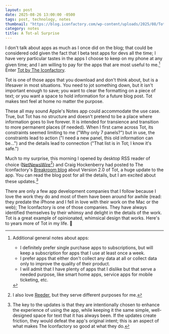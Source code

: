 ```yaml
---
layout: post
date: 2025-08-26 13:00:00 -0500
tags: post, technology, notes
thumbnail: "https://blog.iconfactory.com/wp-content/uploads/2025/08/Tot2-Hero-Iconfactory.jpg"
category: notes
title: A Tot-al Surprise
--- 
```


I don't talk about apps as much as I once did on the blog; that could be considered odd given the fact that I beta test apps for devs all the time; I have very particular tastes in the apps I choose to keep on my phone at any given time; and I am willing to pay for the apps that are most useful to me.[^1] Enter [Tot by The Iconfactory](https://tot.rocks).

Tot is one of those apps that you download and don't think about, but is a lifesaver in most situations. You need to jot something down, but it isn't important enough to save; you want to clear the formatting on a piece of text; or you want a space to hold information for a future blog post. Tot makes text feel at home no matter the purpose.

These all may sound Apple's Notes app could accommodate the use case. True, but Tot has no structure and doesn't pretend to be a place where information goes to live forever. It is intended for transience and transition to more permanent places (if needed). When I first came across Tot, its constraints seemed limiting to me ("Why only 7 panels?") but in use, the constraints lead to action ("I need a new panel, this old information can be...") and the details lead to connection ("That list is in Tot; I know it's safe.")

Much to my surprise, this morning I opened by desktop RSS reader of choice ([NetNewsWire](https://netnewswire.com)[^2]) and Craig Hockenberry had posted to The Iconfactory's [Breakroom blog](https://blog.iconfactory.com/2025/08/tot-version-2-says-hello/) about Version 2.0 of Tot, a huge update to the app. You can read the blog post for all the details, but I am excited about these updates.[^3]

There are only a few app development companies that I follow because I love the work they do and most of them have been around for awhile (read: they predate the iPhone and I fell in love with their work on the Mac or the web); The Iconfactory is one of those companies. They have always identified themselves by their whimsy and delight in the details of the work. Tot is a great example of opinionated, whimsical design that works. Here's to years more of Tot in my life. 🥂

[^1]: Additional general notes about apps:
	- I definitely prefer single purchase apps to subscriptions, but will keep a subscription for apps that I use at least once a week. 
	- I prefer apps that either don't collect any data at all or collect data only to improve the quality of their product.
	- I will admit that I have plenty of apps that I dislike but that serve a needed purpose, like smart home apps, service apps for mobile ticketing, etc.
[^2]: I also love [Reeder](https://reeder.app), but they serve different purposes for me.
[^3]: The key to the updates is that they are intentionally chosen to enhance the experience of using the app, while keeping it the same simple, well-designed space for text that it has always been. If the updates create friction, they would defeat the app's original intent; this is an aspect of what makes The Iconfactory so good at what they do.